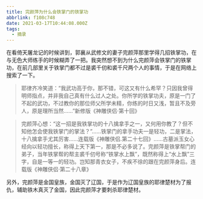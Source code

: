 ```yaml
---
title: 完颜萍为什么会铁掌门的铁掌功
abbrlink: f108c748
date: 2021-03-17T10:44:08.000Z
tags:
  - 摘录
---
```


在看倚天屠龙记的时候讲到，郭襄从武修文的妻子完颜萍那里学得几招铁掌功，在与无色大师练手的时候糊弄了一把。我突然想不到为什么完颜萍会铁掌门的铁掌功，在前几部里关于铁掌门都不过是裘千仞和裘千尺两个人的事情，于是在网络上搜索了一下。

<!--more-->

> 耶律齐冷笑道：“我武功高于你，那不错，可这又有什么希罕？只因我曾得明师指点，并非我自己真有什么过人之处。你所学的铁掌功夫，原是一门了不起的武功，不过教你的那位师父所学未精，你练的时日又浅，暂且不及旁人，原是理所当然……”新修版《神雕侠侣·第十回》

> 完颜萍心想：“这一招是我铁掌功的十八擒拿手之一，又何用你教了？但不知他怎会使我铁掌门的掌法？”……铁掌门的拿手功夫一是轻功，二是掌法，十八擒拿手尤其厉害……连载版《神雕侠侣.第二十七回》……古墓派玉女心经向以轻功擅长，称得上天下第一，那是不必多说了。完颜萍是铁掌帮门的弟子，当年铁掌帮的帮主裘千仞号称“铁掌水上飘”，既然称得上“水上飘”三字，自是一等一的轻功。岂知那青衣女子，不疾不徐的跟在完颜萍身后。连载版《神雕侠侣·第二十八章》

另外，完颜萍是金国皇族，金国灭了辽国，于是作为辽国皇族的耶律楚材为了报仇，辅助铁木真灭了金国，因此完颜萍才要刺杀耶律楚材。
